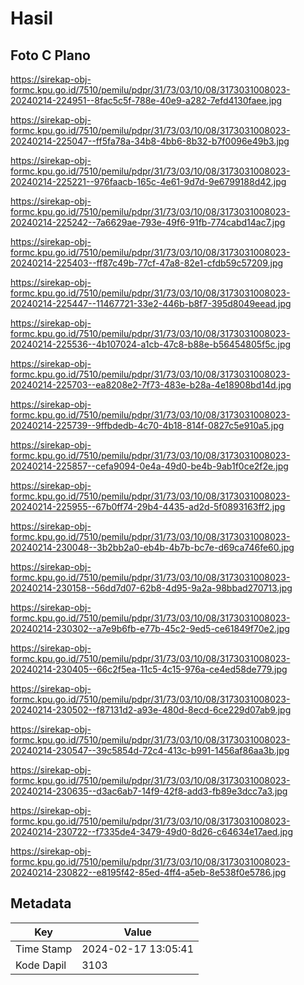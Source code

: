 # Hasil

## Foto C Plano

https://sirekap-obj-formc.kpu.go.id/7510/pemilu/pdpr/31/73/03/10/08/3173031008023-20240214-224951--8fac5c5f-788e-40e9-a282-7efd4130faee.jpg

https://sirekap-obj-formc.kpu.go.id/7510/pemilu/pdpr/31/73/03/10/08/3173031008023-20240214-225047--ff5fa78a-34b8-4bb6-8b32-b7f0096e49b3.jpg

https://sirekap-obj-formc.kpu.go.id/7510/pemilu/pdpr/31/73/03/10/08/3173031008023-20240214-225221--976faacb-165c-4e61-9d7d-9e6799188d42.jpg

https://sirekap-obj-formc.kpu.go.id/7510/pemilu/pdpr/31/73/03/10/08/3173031008023-20240214-225242--7a6629ae-793e-49f6-91fb-774cabd14ac7.jpg

https://sirekap-obj-formc.kpu.go.id/7510/pemilu/pdpr/31/73/03/10/08/3173031008023-20240214-225403--ff87c49b-77cf-47a8-82e1-cfdb59c57209.jpg

https://sirekap-obj-formc.kpu.go.id/7510/pemilu/pdpr/31/73/03/10/08/3173031008023-20240214-225447--11467721-33e2-446b-b8f7-395d8049eead.jpg

https://sirekap-obj-formc.kpu.go.id/7510/pemilu/pdpr/31/73/03/10/08/3173031008023-20240214-225536--4b107024-a1cb-47c8-b88e-b56454805f5c.jpg

https://sirekap-obj-formc.kpu.go.id/7510/pemilu/pdpr/31/73/03/10/08/3173031008023-20240214-225703--ea8208e2-7f73-483e-b28a-4e18908bd14d.jpg

https://sirekap-obj-formc.kpu.go.id/7510/pemilu/pdpr/31/73/03/10/08/3173031008023-20240214-225739--9ffbdedb-4c70-4b18-814f-0827c5e910a5.jpg

https://sirekap-obj-formc.kpu.go.id/7510/pemilu/pdpr/31/73/03/10/08/3173031008023-20240214-225857--cefa9094-0e4a-49d0-be4b-9ab1f0ce2f2e.jpg

https://sirekap-obj-formc.kpu.go.id/7510/pemilu/pdpr/31/73/03/10/08/3173031008023-20240214-225955--67b0ff74-29b4-4435-ad2d-5f0893163ff2.jpg

https://sirekap-obj-formc.kpu.go.id/7510/pemilu/pdpr/31/73/03/10/08/3173031008023-20240214-230048--3b2bb2a0-eb4b-4b7b-bc7e-d69ca746fe60.jpg

https://sirekap-obj-formc.kpu.go.id/7510/pemilu/pdpr/31/73/03/10/08/3173031008023-20240214-230158--56dd7d07-62b8-4d95-9a2a-98bbad270713.jpg

https://sirekap-obj-formc.kpu.go.id/7510/pemilu/pdpr/31/73/03/10/08/3173031008023-20240214-230302--a7e9b6fb-e77b-45c2-9ed5-ce61849f70e2.jpg

https://sirekap-obj-formc.kpu.go.id/7510/pemilu/pdpr/31/73/03/10/08/3173031008023-20240214-230405--66c2f5ea-11c5-4c15-976a-ce4ed58de779.jpg

https://sirekap-obj-formc.kpu.go.id/7510/pemilu/pdpr/31/73/03/10/08/3173031008023-20240214-230502--f87131d2-a93e-480d-8ecd-6ce229d07ab9.jpg

https://sirekap-obj-formc.kpu.go.id/7510/pemilu/pdpr/31/73/03/10/08/3173031008023-20240214-230547--39c5854d-72c4-413c-b991-1456af86aa3b.jpg

https://sirekap-obj-formc.kpu.go.id/7510/pemilu/pdpr/31/73/03/10/08/3173031008023-20240214-230635--d3ac6ab7-14f9-42f8-add3-fb89e3dcc7a3.jpg

https://sirekap-obj-formc.kpu.go.id/7510/pemilu/pdpr/31/73/03/10/08/3173031008023-20240214-230722--f7335de4-3479-49d0-8d26-c64634e17aed.jpg

https://sirekap-obj-formc.kpu.go.id/7510/pemilu/pdpr/31/73/03/10/08/3173031008023-20240214-230822--e8195f42-85ed-4ff4-a5eb-8e538f0e5786.jpg


## Metadata

| Key        | Value               |
| ---------- | ------------------- |
| Time Stamp | 2024-02-17 13:05:41 |
| Kode Dapil | 3103                |



